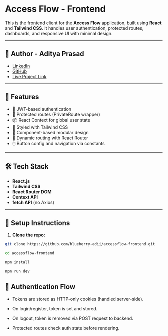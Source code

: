 # Access Flow - Frontend

This is the frontend client for the **Access Flow** application, built using **React** and **Tailwind CSS**. It handles user authentication, protected routes, dashboards, and responsive UI with minimal design.

---

## 🧠 Author - Aditya Prasad

- [LinkedIn]("https://www.linkedin.com/in/aditya-prasad-095ab9329")
- [GitHub]("https://github.com/blueberry-adii")
- [Live Project Link]("")

---

## 🚀 Features

- 🔐 JWT-based authentication
- 🎯 Protected routes (PrivateRoute wrapper)
- 📦 React Context for global user state
- 💅 Styled with Tailwind CSS
- 🎨 Component-based modular design
- 🧭 Dynamic routing with React Router
- 🖱️ Button config and navigation via constants

---

## 🛠️ Tech Stack

- **React.js**
- **Tailwind CSS**
- **React Router DOM**
- **Context API**
- **fetch API** (no Axios)

---

## 🧰 Setup Instructions

1. **Clone the repo:**

```bash
git clone https://github.com/blueberry-adii/accessflow-frontend.git

cd accessflow-frontend

npm install

npm run dev
```

## 🔐 Authentication Flow

- Tokens are stored as HTTP-only cookies (handled server-side).

- On login/register, token is set and stored.

- On logout, token is removed via POST request to backend.

- Protected routes check auth state before rendering.

